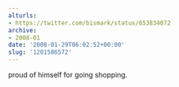 ```yaml
---
alturls:
- https://twitter.com/bismark/status/653834072
archive:
- 2008-01
date: '2008-01-29T06:02:52+00:00'
slug: '1201586572'
---
```


proud of himself for going shopping.

